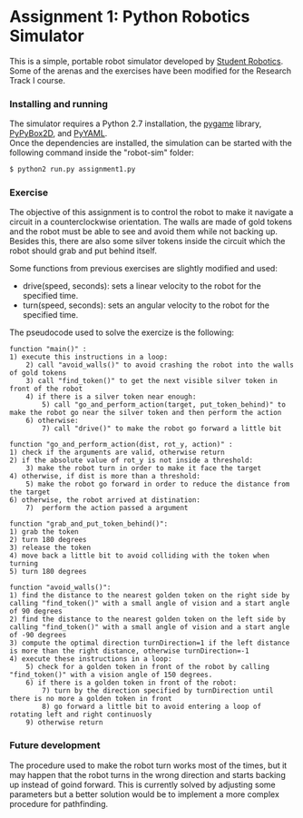 # Assignment 1: Python Robotics Simulator

This is a simple, portable robot simulator developed by [Student Robotics](https://studentrobotics.org).</br>
Some of the arenas and the exercises have been modified for the Research Track I course.

### Installing and running

The simulator requires a Python 2.7 installation, the [pygame](http://pygame.org/) library, [PyPyBox2D](https://pypi.python.org/pypi/pypybox2d/2.1-r331), and [PyYAML](https://pypi.python.org/pypi/PyYAML/).</br>
Once the dependencies are installed, the simulation can be started with the following command inside the "robot-sim" folder: 

```bash
$ python2 run.py assignment1.py
```

### Exercise
The objective of this assignment is to control the robot to make it navigate a circuit in a counterclockwise orientation. The walls are made of gold tokens and the robot must be able to see and avoid them while not backing up. Besides this, there are also some silver tokens inside the circuit which the robot should grab and put behind itself.

Some functions from previous exercises are slightly modified and used:
- drive(speed, seconds): sets a linear velocity to the robot for the specified time.
- turn(speed, seconds): sets an angular velocity to the robot for the specified time.

The pseudocode used to solve the exercize is the following:

```
function "main()" :
1) execute this instructions in a loop:
    2) call "avoid_walls()" to avoid crashing the robot into the walls of gold tokens
    3) call "find_token()" to get the next visible silver token in front of the robot
    4) if there is a silver token near enough:
        5) call "go_and_perform_action(target, put_token_behind)" to make the robot go near the silver token and then perform the action
    6) otherwise:
        7) call "drive()" to make the robot go forward a little bit
```
```
function "go_and_perform_action(dist, rot_y, action)" :
1) check if the arguments are valid, otherwise return
2) if the absolute value of rot_y is not inside a threshold:
    3) make the robot turn in order to make it face the target
4) otherwise, if dist is more than a threshold: 
    5) make the robot go forward in order to reduce the distance from the target
6) otherwise, the robot arrived at distination:
    7)  perform the action passed a argument
```
```
function "grab_and_put_token_behind()":
1) grab the token
2) turn 180 degrees
3) release the token
4) move back a little bit to avoid colliding with the token when turning
5) turn 180 degrees
```
```
function "avoid_walls()":
1) find the distance to the nearest golden token on the right side by calling "find_token()" with a small angle of vision and a start angle of 90 degrees
2) find the distance to the nearest golden token on the left side by calling "find_token()" with a small angle of vision and a start angle of -90 degrees
3) compute the optimal direction turnDirection=1 if the left distance is more than the right distance, otherwise turnDirection=-1
4) execute these instructions in a loop:
    5) check for a golden token in front of the robot by calling "find_token()" with a vision angle of 150 degrees.
    6) if there is a golden token in front of the robot:
        7) turn by the direction specified by turnDirection until there is no more a golden token in front
        8) go forward a little bit to avoid entering a loop of rotating left and right continuosly
    9) otherwise return
```

### Future development
The procedure used to make the robot turn works most of the times, but it may happen that the robot turns in the wrong direction and starts backing up instead of goind forward. This is currently solved by adjusting some parameters but a better solution would be to implement a more complex procedure for pathfinding.
